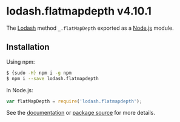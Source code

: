 # lodash.flatmapdepth v4.10.1

The [Lodash](https://lodash.com/) method `_.flatMapDepth` exported as a [Node.js](https://nodejs.org/) module.

## Installation

Using npm:
```bash
$ {sudo -H} npm i -g npm
$ npm i --save lodash.flatmapdepth
```

In Node.js:
```js
var flatMapDepth = require('lodash.flatmapdepth');
```

See the [documentation](https://lodash.com/docs#flatMapDepth) or [package source](https://github.com/lodash/lodash/blob/4.10.1-npm-packages/lodash.flatmapdepth) for more details.
